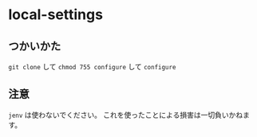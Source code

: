 local-settings
==

## つかいかた

`git clone` して `chmod 755 configure` して `configure`

## 注意

 `jenv` は使わないでください。
 これを使ったことによる損害は一切負いかねます。
